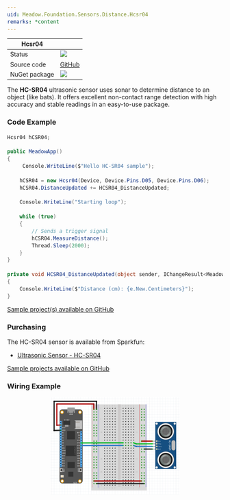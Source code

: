 ```yaml
---
uid: Meadow.Foundation.Sensors.Distance.Hcsr04
remarks: *content
---
```


| Hcsr04 | |
|--------|--------|
| Status | <img src="https://img.shields.io/badge/InProgress-yellow"/> |
| Source code | [GitHub](https://github.com/WildernessLabs/Meadow.Foundation/tree/master/Source/Meadow.Foundation.Peripherals/Sensors.Distance.Hcsr04) |
| NuGet package | <a href="https://www.nuget.org/packages/Meadow.Foundation.Sensors.Distance.Hcsr04/" target="_blank"><img src="https://img.shields.io/nuget/v/Meadow.Foundation.Sensors.Distance.Hcsr04.svg?label=Meadow.Foundation.Sensors.Distance.Hcsr04" /></a> |

The **HC-SR04** ultrasonic sensor uses sonar to determine distance to an object (like bats). It offers excellent non-contact range detection with high accuracy and stable readings in an easy-to-use package.

### Code Example

```csharp
Hcsr04 hCSR04;

public MeadowApp()
{
     Console.WriteLine($"Hello HC-SR04 sample");

    hCSR04 = new Hcsr04(Device, Device.Pins.D05, Device.Pins.D06);
    hCSR04.DistanceUpdated += HCSR04_DistanceUpdated;

    Console.WriteLine("Starting loop");

    while (true)
    {
        // Sends a trigger signal
        hCSR04.MeasureDistance();
        Thread.Sleep(2000);
    }
}

private void HCSR04_DistanceUpdated(object sender, IChangeResult<Meadow.Units.Length> e)
{
    Console.WriteLine($"Distance (cm): {e.New.Centimeters}");
}

```

[Sample project(s) available on GitHub](https://github.com/WildernessLabs/Meadow.Foundation/tree/master/Source/Meadow.Foundation.Peripherals/Sensors.Distance.Hcsr04/Samples/Sensors.Distance.Hcsr04_Sample)

### Purchasing

The HC-SR04 sensor is available from Sparkfun:

* [Ultrasonic Sensor - HC-SR04](https://www.sparkfun.com/products/13959)

[Sample projects available on GitHub](https://github.com/WildernessLabs/Meadow.Foundation/tree/master/Source/Meadow.Foundation.Peripherals/Sensors.Distance.Hcsr04/Samples/) 

### Wiring Example

<img src="../../API_Assets/Meadow.Foundation.Sensors.Distance.HCSR04/HCSR04.svg" 
    style="width: 60%; display: block; margin-left: auto; margin-right: auto;" />

